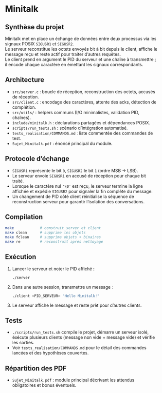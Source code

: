 # Minitalk

## Synthèse du projet
Minitalk met en place un échange de données entre deux processus via les signaux POSIX `SIGUSR1` et `SIGUSR2`.  
Le serveur reconstitue les octets envoyés bit à bit depuis le client, affiche le message reçu et reste actif pour traiter d’autres requêtes.  
Le client prend en argument le PID du serveur et une chaîne à transmettre ; il encode chaque caractère en émettant les signaux correspondants.

## Architecture
- `src/server.c` : boucle de réception, reconstruction des octets, accusés de réception.
- `src/client.c` : encodage des caractères, attente des acks, détection de complétion.
- `src/utils/` : helpers communs (I/O minimalistes, validation PID, chaînes).
- `include/minitalk.h` : déclarations partagées et dépendances POSIX.
- `scripts/run_tests.sh` : scénario d’intégration automatisé.
- `tests_realisation/COMMANDS.md` : liste commentée des commandes de test.
- `Sujet_Minitalk.pdf` : énoncé principal du module.

## Protocole d’échange
- `SIGUSR1` représente le bit `0`, `SIGUSR2` le bit `1` (ordre MSB → LSB).
- Le serveur envoie `SIGUSR1` en accusé de réception pour chaque bit traité.
- Lorsque le caractère nul `'\0'` est reçu, le serveur termine la ligne affichée et expédie `SIGUSR2` pour signaler la fin complète du message.
- Un changement de PID côté client réinitialise la séquence de reconstruction serveur pour garantir l’isolation des conversations.

## Compilation
```sh
make            # construit server et client
make clean      # supprime les objets
make fclean     # supprime objets + binaires
make re         # reconstruit après nettoyage
```

## Exécution
1. Lancer le serveur et noter le PID affiché :
   ```sh
   ./server
   ```
2. Dans une autre session, transmettre un message :
   ```sh
   ./client <PID_SERVEUR> "Hello Minitalk!"
   ```
3. Le serveur affiche le message et reste prêt pour d’autres clients.

## Tests
- `./scripts/run_tests.sh` compile le projet, démarre un serveur isolé, éxécute plusieurs clients (message non vide + message vide) et vérifie les sorties.
- Voir `tests_realisation/COMMANDS.md` pour le détail des commandes lancées et des hypothèses couvertes.

## Répartition des PDF
- `Sujet_Minitalk.pdf` : module principal décrivant les attendus obligatoires et bonus éventuels.
